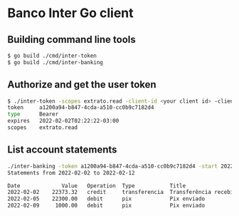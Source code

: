 # Banco Inter Go client

## Building command line tools

```sh
$ go build ./cmd/inter-token
$ go build ./cmd/inter-banking
```

## Authorize and get the user token

```sh
$ ./inter-token -scopes extrato.read -client-id <your client id> -client-secret <your client secret> --output-format info
token     a1200a94-b847-4cda-a510-cc0b9c7182d4
type      Bearer
expires   2022-02-02T02:22:22-03:00
scopes    extrato.read
```

## List account statements

```sh
./inter-banking -token a1200a94-b847-4cda-a510-cc0b9c7182d4 -start 2022-02-02 -end 2023-02-12
Statements from 2022-02-02 to 2022-02-12

Date             Value   Operation  Type           Title                   Description
2022-02-02    22373.32   credit     transferencia  Transferência recebida  TED RECEBIDA - 001 BANCO 001 S.A.            
2022-02-05    22300.00   debit      pix            Pix enviado             PIX ENVIADO - Cp :123456  
2022-02-09     1000.00   debit      pix            Pix enviado             PIX ENVIADO - Cp :789012
```
